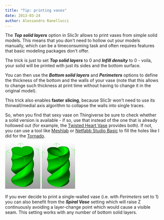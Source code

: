 ```yaml
---
title: "Tip: printing vases"
date: 2013-03-24
author: Alessandro Ranellucci
---
```


The _**Top solid layers**_ option in Slic3r allows to print vases from simple solid models. This means that you don't need to hollow out your models manually, which can be a timeconsuming task and often requires features that basic modeling packages don't offer.

The trick is just to set _**Top solid layers**_ to 0 and _**Infill density**_ to 0 - voila, your solid will be printed with just its sides and the bottom surface.

You can then use the _**Bottom solid layers**_ and _**Perimeters**_ options to define the thickness of the bottom and the walls of your vase (note that this allows to change such thickness at print time without having to change it in the original model).

This trick also enables **faster slicing**, because Slic3r won't need to use its thinwall/medial axis algorithm to collapse the walls into single traces.

So, when you find that sexy vase on Thingiverse be sure to check whether a solid version is available - if so, use that instead of the one that is already hollowed out (for example, the [Twisted Heart Vase](http://www.thingiverse.com/thing:42570) provides both). If not, you can use a tool like [Meshlab](http://meshlab.sourceforge.net/) or [Netfabb Studio Basic](http://www.netfabb.com/download.php) to fill the holes like I did for the [Tornado](http://www.thingiverse.com/thing:33344).

![](01.jpg) ![](02.jpg)

If you ever decide to print a single-walled vase (i.e. with _Perimeters_ set to 1) you can also benefit from the **_Spiral Vase_** setting which will raise Z continuously avoiding a layer-change point which would cause a visible seam. This setting works with any number of bottom solid layers.
